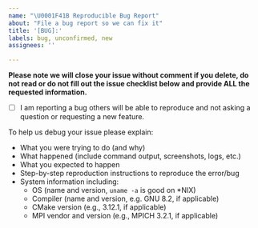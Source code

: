 ```yaml
---
name: "\U0001F41B Reproducible Bug Report"
about: "File a bug report so we can fix it"
title: '[BUG]:'
labels: bug, unconfirmed, new
assignees: ''

---
```


**Please note we will close your issue without comment if you delete, do not read or do not fill out the issue checklist below and provide ALL the requested information.**

- [ ] I am reporting a bug others will be able to reproduce and not asking a question or requesting a new feature.

To help us debug your issue please explain:
- What you were trying to do (and why)
- What happened (include command output, screenshots, logs, etc.)
- What you expected to happen
- Step-by-step reproduction instructions to reproduce the error/bug
- System information including:
  - OS (name and version, `uname -a` is good on *NIX)
  - Compiler (name and version, e.g. GNU 8.2, if applicable)
  - CMake version (e.g., 3.12.1, if applicable)
  - MPI vendor and version (e.g., MPICH 3.2.1, if applicable)
